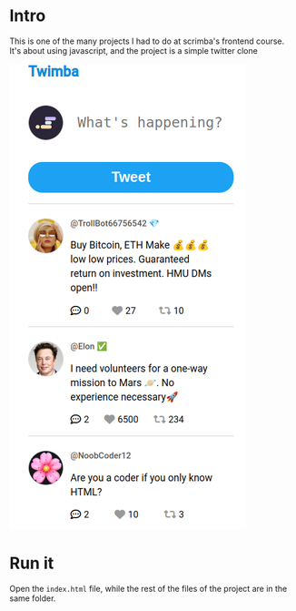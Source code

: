# Intro
This is one of the many projects I had to do at scrimba's frontend course.
It's about using javascript, and the project is a simple twitter clone

![Application interface](app.png)
# Run it
Open the `index.html` file, while the rest of the files of the project are in the same folder.
